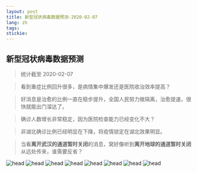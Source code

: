 ```yaml
---
layout: post
title: 新型冠状病毒数据预测-2020-02-07
lang: zh
tags: 
stickie: 
---
```


## 新型冠状病毒数据预测

>统计截至 2020-02-07

>看到重症比例回升很多，是病情集中爆发还是医院收治效率提高？

>好消息是治愈的比例一直在稳步提升，全国人民努力做隔离，治愈提速，很快就能出门溜达了。

>确诊人数增长非常稳定，因为医院检查能力已经变化不大？

>非湖北确诊比例已经明显在下降，将疫情锁定在湖北效果明显。

>当看**离开武汉的通道暂时关闭**的消息，窝好像听到**离开地球的通道暂时关闭**从远处传来，谁需要反省？

![head]({{site.hosturl}}/assets/post_assets/newdata/0207/head.png)
![head]({{site.hosturl}}/assets/post_assets/newdata/0207/1.png)
![head]({{site.hosturl}}/assets/post_assets/newdata/0207/2.png)
![head]({{site.hosturl}}/assets/post_assets/newdata/0207/3.png)
![head]({{site.hosturl}}/assets/post_assets/newdata/0207/4.png)
![head]({{site.hosturl}}/assets/post_assets/newdata/0207/5.png?1)
![head]({{site.hosturl}}/assets/post_assets/newdata/0207/6.png?1)
![head]({{site.hosturl}}/assets/post_assets/newdata/0207/7.png)
